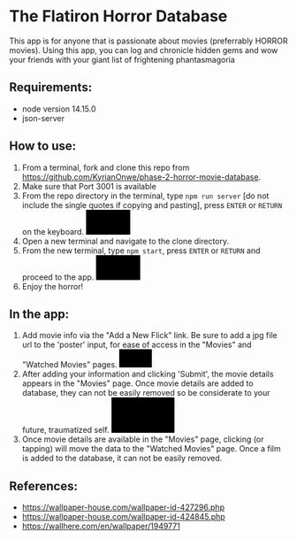 # The Flatiron Horror Database

This app is for anyone that is passionate about movies (preferrably HORROR movies).  Using this app, you can log and chronicle hidden gems and wow your friends with your giant list of frightening phantasmagoria

## Requirements:
- node version 14.15.0
- json-server

## How to use:

1.  From a terminal, fork and clone this repo from https://github.com/KyrianOnwe/phase-2-horror-movie-database.
2.  Make sure that Port 3001 is available
3.  From the repo directory in the terminal, type `npm run server` [do not   include the single quotes if copying and pasting], press `ENTER` or `RETURN` on   the keyboard.
![Image](./src/images/npmRunServer_AdobeExpress.gif)
4. Open a new terminal and navigate to the clone directory.
5. From the new terminal, type `npm start`, press `ENTER` or `RETURN` and proceed to the app.
![Image](./src/images/npmStart_AdobeExpress.gif)
6. Enjoy the horror!

## In the app:
1.  Add movie info via the "Add a New Flick" link.  Be sure to add a jpg file url to the 'poster' input, for ease of access in the "Movies" and "Watched Movies" pages.
![Image](./src/images/add.gif)
2.  After adding your information and clicking 'Submit', the movie details appears in the "Movies" page.  Once movie details are added to database, they can not be easily removed so be considerate to your future, traumatized self.
![Image](./src/images/watched.gif)
3.  Once movie details are available in the "Movies" page, clicking (or tapping) will move the data to the "Watched Movies" page.  Once a film is added to the database, it can not be easily removed. 

## References:
- https://wallpaper-house.com/wallpaper-id-427296.php
- https://wallpaper-house.com/wallpaper-id-424845.php
- https://wallhere.com/en/wallpaper/1949771
